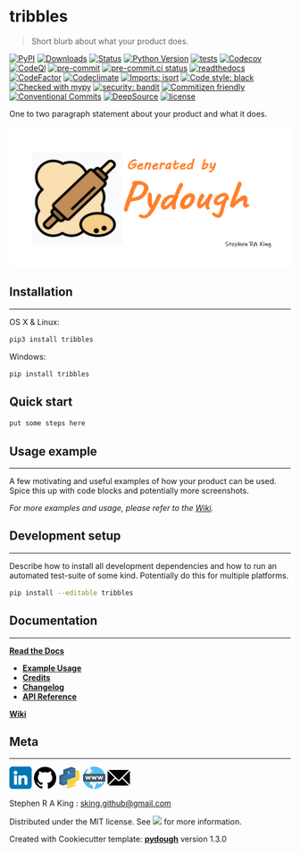 # tribbles

> Short blurb about what your product does.

[![PyPI][pypi-image]][pypi-url]
[![Downloads][downloads-image]][downloads-url]
[![Status][status-image]][pypi-url]
[![Python Version][python-version-image]][pypi-url]
[![tests][tests-image]][tests-url]
[![Codecov][codecov-image]][codecov-url]
[![CodeQl][codeql-image]][codeql-url]
[![pre-commit][pre-commit-image]][pre-commit-url]
[![pre-commit.ci status][pre-commit.ci-image]][pre-commit.ci-url]
[![readthedocs][readthedocs-image]][readthedocs-url]
[![CodeFactor][codefactor-image]][codefactor-url]
[![Codeclimate][codeclimate-image]][codeclimate-url]
[![Imports: isort][isort-image]][isort-url]
[![Code style: black][black-image]][black-url]
[![Checked with mypy][mypy-image]][mypy-url]
[![security: bandit][bandit-image]][bandit-url]
[![Commitizen friendly][commitizen-image]][commitizen-url]
[![Conventional Commits][conventional-commits-image]][conventional-commits-url]
[![DeepSource][deepsource-image]][deepsource-url]
[![license][license-image]][license-url]

One to two paragraph statement about your product and what it does.

![](assets/header_dough.png)

## Installation

---

OS X & Linux:

```sh
pip3 install tribbles
```

Windows:

```sh
pip install tribbles
```

## Quick start

```sh
put some steps here
```


## Usage example

---

A few motivating and useful examples of how your product can be used. Spice this up with code blocks and potentially more screenshots.

_For more examples and usage, please refer to the [Wiki][wiki]._

## Development setup

---

Describe how to install all development dependencies and how to run an automated test-suite of some kind. Potentially do this for multiple platforms.

```sh
pip install --editable tribbles
```

## Documentation

---

[**Read the Docs**](https://tribbles.readthedocs.io/en/latest/)

-   [**Example Usage**](https://tribbles.readthedocs.io/en/latest/example.html)
-   [**Credits**](https://tribbles.readthedocs.io/en/latest/example.html)
-   [**Changelog**](https://tribbles.readthedocs.io/en/latest/changelog.html)
-   [**API Reference**](https://tribbles.readthedocs.io/en/latest/autoapi/index.html)

[**Wiki**](https://github.com/Stephen-RA-King/tribbles/wiki)

## Meta

---

[![](assets/linkedin.png)](https://www.linkedin.com/in/sr-king)
[![](assets/github.png)](https://github.com/Stephen-RA-King)
[![](assets/pypi.png)](https://pypi.org/project/tribbles)
[![](assets/www.png)](https://www.justpython.tech)
[![](assets/email.png)](mailto:sking.github@gmail.com)

Stephen R A King : sking.github@gmail.com

Distributed under the MIT license. See [![][license-image]][license-url] for more information.

Created with Cookiecutter template: [**pydough**][pydough-url] version 1.3.0

<!-- Markdown link & img dfn's -->

[bandit-image]: https://img.shields.io/badge/security-bandit-yellow.svg
[bandit-url]: https://github.com/PyCQA/bandit
[black-image]: https://img.shields.io/badge/code%20style-black-000000.svg
[black-url]: https://github.com/psf/black
[pydough-url]: https://github.com/Stephen-RA-King/pydough
[codeclimate-image]: https://api.codeclimate.com/v1/badges/7fc352185512a1dab75d/maintainability
[codeclimate-url]: https://codeclimate.com/github/Stephen-RA-King/tribbles/maintainability
[codecov-image]: https://codecov.io/gh/Stephen-RA-King/tribbles/branch/main/graph/badge.svg
[codecov-url]: https://app.codecov.io/gh/Stephen-RA-King/tribbles
[codefactor-image]: https://www.codefactor.io/repository/github/Stephen-RA-King/tribbles/badge
[codefactor-url]: https://www.codefactor.io/repository/github/Stephen-RA-King/tribbles
[codeql-image]: https://github.com/Stephen-RA-King/tribbles/actions/workflows/github-code-scanning/codeql/badge.svg
[codeql-url]: https://github.com/Stephen-RA-King/tribbles/actions/workflows/github-code-scanning/codeql
[commitizen-image]: https://img.shields.io/badge/commitizen-friendly-brightgreen.svg
[commitizen-url]: http://commitizen.github.io/cz-cli/
[conventional-commits-image]: https://img.shields.io/badge/Conventional%20Commits-1.0.0-yellow.svg?style=flat-square
[conventional-commits-url]: https://conventionalcommits.org
[deepsource-image]: https://static.deepsource.io/deepsource-badge-light-mini.svg
[deepsource-url]: https://deepsource.io/gh/Stephen-RA-King/tribbles/?ref=repository-badge
[downloads-image]: https://static.pepy.tech/personalized-badge/tribbles?period=total&units=international_system&left_color=black&right_color=orange&left_text=Downloads
[downloads-url]: https://pepy.tech/project/tribbles
[format-image]: https://img.shields.io/pypi/format/tribbles
[isort-image]: https://img.shields.io/badge/%20imports-isort-%231674b1?style=flat&labelColor=ef8336
[isort-url]: https://github.com/pycqa/isort/
[lgtm-alerts-image]: https://img.shields.io/lgtm/alerts/g/Stephen-RA-King/tribbles.svg?logo=lgtm&logoWidth=18
[lgtm-alerts-url]: https://lgtm.com/projects/g/Stephen-RA-King/tribbles/alerts/
[lgtm-quality-image]: https://img.shields.io/lgtm/grade/python/g/Stephen-RA-King/tribbles.svg?logo=lgtm&logoWidth=18
[lgtm-quality-url]: https://lgtm.com/projects/g/Stephen-RA-King/tribbles/context:python
[license-image]: https://img.shields.io/pypi/l/tribbles
[license-url]: https://github.com/Stephen-RA-King/tribbles/blob/main/LICENSE
[mypy-image]: http://www.mypy-lang.org/static/mypy_badge.svg
[mypy-url]: http://mypy-lang.org/
[pre-commit-image]: https://img.shields.io/badge/pre--commit-enabled-brightgreen?logo=pre-commit&logoColor=white
[pre-commit-url]: https://github.com/pre-commit/pre-commit
[pre-commit.ci-image]: https://results.pre-commit.ci/badge/github/Stephen-RA-King/tribbles/main.svg
[pre-commit.ci-url]: https://results.pre-commit.ci/latest/github/Stephen-RA-King/tribbles/main
[pypi-url]: https://pypi.org/project/tribbles/
[pypi-image]: https://img.shields.io/pypi/v/tribbles.svg
[python-version-image]: https://img.shields.io/pypi/pyversions/tribbles
[readthedocs-image]: https://readthedocs.org/projects/tribbles/badge/?version=latest
[readthedocs-url]: https://tribbles.readthedocs.io/en/latest/?badge=latest
[status-image]: https://img.shields.io/pypi/status/tribbles.svg
[tests-image]: https://github.com/Stephen-RA-King/tribbles/actions/workflows/tests.yml/badge.svg
[tests-url]: https://github.com/Stephen-RA-King/tribbles/actions/workflows/tests.yml
[wiki]: https://github.com/Stephen-RA-King/tribbles/wiki
